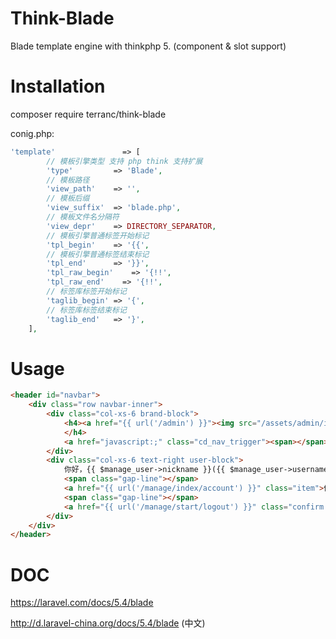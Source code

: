 # Think-Blade
Blade template engine with thinkphp 5. (component & slot support)

# Installation
composer require terranc/think-blade

conig.php:
```php
'template'               => [
        // 模板引擎类型 支持 php think 支持扩展
        'type'         => 'Blade',
        // 模板路径
        'view_path'    => '',
        // 模板后缀
        'view_suffix'  => 'blade.php',
        // 模板文件名分隔符
        'view_depr'    => DIRECTORY_SEPARATOR,
        // 模板引擎普通标签开始标记
        'tpl_begin'    => '{{',
        // 模板引擎普通标签结束标记
        'tpl_end'      => '}}',
        'tpl_raw_begin'    => '{!!',
        'tpl_raw_end'    => '{!!',
        // 标签库标签开始标记
        'taglib_begin' => '{',
        // 标签库标签结束标记
        'taglib_end'   => '}',
    ],
```

# Usage
```html
<header id="navbar">
	<div class="row navbar-inner">
		<div class="col-xs-6 brand-block">
			<h4><a href="{{ url('/admin') }}"><img src="/assets/admin/images/logo.png"></a> · 管理后台
			</h4>
			<a href="javascript:;" class="cd_nav_trigger"><span></span></a>
		</div>
		<div class="col-xs-6 text-right user-block">
			你好，{{ $manage_user->nickname }}({{ $manage_user->username }})
			<span class="gap-line"></span>
			<a href="{{ url('/manage/index/account') }}" class="item">修改资料</a>
			<span class="gap-line"></span>
			<a href="{{ url('/manage/start/logout') }}" class="confirm item" title="确认要退出吗？">退出</a>
		</div>
	</div>
</header>
```

# DOC

https://laravel.com/docs/5.4/blade

http://d.laravel-china.org/docs/5.4/blade (中文)
